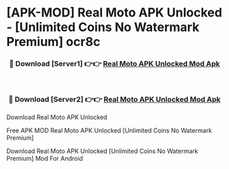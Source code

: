 # [APK-MOD] Real Moto APK Unlocked - [Unlimited Coins No Watermark Premium] ocr8c



<div align="center">
<h3>🔴 Download [Server1] 👉👉 <a href="https://momento.my/?title=Real_Moto_APK_Unlocked">Real Moto APK Unlocked Mod Apk</a></h3><br>

<h3>🔴 Download [Server2] 👉👉 <a href="https://momento.my/?title=Real_Moto_APK_Unlocked">Real Moto APK Unlocked Mod Apk</a></h3>
</div>



Download Real Moto APK Unlocked 

Free APK MOD Real Moto APK Unlocked [Unlimited Coins No Watermark Premium]

Download Real Moto APK Unlocked [Unlimited Coins No Watermark Premium] Mod For Android
